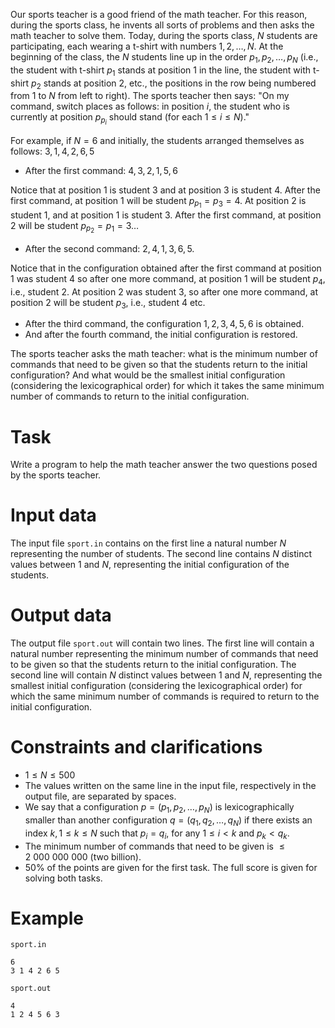 Our sports teacher is a good friend of the math teacher. For this reason, during the sports class, he invents all sorts of problems and then asks the math teacher to solve them. Today, during the sports class, $N$ students are participating, each wearing a t-shirt with numbers $1, 2, \dots, N$. At the beginning of the class, the $N$ students line up in the order $p_1, p_2, \dots, p_N$ (i.e., the student with t-shirt $p_1$ stands at position $1$ in the line, the student with t-shirt $p_2$ stands at position $2$, etc., the positions in the row being numbered from $1$ to $N$ from left to right). The sports teacher then says: "On my command, switch places as follows: in position $i$, the student who is currently at position $p_{p_i}$ should stand (for each $1 \leq i \leq N$)."

For example, if $N=6$ and initially, the students arranged themselves as follows: $3, 1, 4, 2, 6, 5$
* After the first command: $4, 3, 2, 1, 5, 6$

Notice that at position $1$ is student $3$ and at position $3$ is student $4$. After the first command, at position $1$ will be student $p_{p_1}=p_3=4$. At position $2$ is student $1$, and at position $1$ is student $3$. After the first command, at position $2$ will be student $p_{p_2}=p_1=3 \dots$
* After the second command: $2, 4, 1, 3, 6, 5$.

Notice that in the configuration obtained after the first command at position $1$ was student $4$ so after one more command, at position $1$ will be student $p_4$, i.e., student $2$. At position $2$ was student $3$, so after one more command, at position 2 will be student $p_3$, i.e., student $4$ etc.
* After the third command, the configuration $1, 2, 3, 4, 5, 6$ is obtained.
* And after the fourth command, the initial configuration is restored.

The sports teacher asks the math teacher: what is the minimum number of commands that need to be given so that the students return to the initial configuration? And what would be the smallest initial configuration (considering the lexicographical order) for which it takes the same minimum number of commands to return to the initial configuration.

# Task

Write a program to help the math teacher answer the two questions posed by the sports teacher.

# Input data

The input file `sport.in` contains on the first line a natural number $N$ representing the number of students. The second line contains $N$ distinct values between $1$ and $N$, representing the initial configuration of the students.

# Output data

The output file `sport.out` will contain two lines. The first line will contain a natural number representing the minimum number of commands that need to be given so that the students return to the initial configuration. The second line will contain $N$ distinct values between $1$ and $N$, representing the smallest initial configuration (considering the lexicographical order) for which the same minimum number of commands is required to return to the initial configuration.

# Constraints and clarifications

* $1 \leq N \leq 500$
* The values written on the same line in the input file, respectively in the output file, are separated by spaces.
* We say that a configuration $p=(p_1, p_2, \dots, p_N)$ is lexicographically smaller than another configuration $q=(q_1, q_2, \dots, q_N)$ if there exists an index $k, 1 \leq k \leq N$ such that $p_i=q_i$, for any $1 \leq i < k$ and $p_k < q_k$.
* The minimum number of commands that need to be given is $\leq 2 \ 000 \ 000 \ 000$ (two billion).
* $50$% of the points are given for the first task. The full score is given for solving both tasks.

# Example

`sport.in`
```
6
3 1 4 2 6 5
```

`sport.out`
```
4
1 2 4 5 6 3
